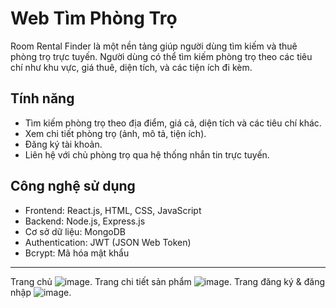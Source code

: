 # Web Tìm Phòng Trọ

Room Rental Finder là một nền tảng giúp người dùng tìm kiếm và thuê phòng trọ trực tuyến. Người dùng có thể tìm kiếm phòng trọ theo các tiêu chí như khu vực, giá thuê, diện tích, và các tiện ích đi kèm.

## Tính năng
- Tìm kiếm phòng trọ theo địa điểm, giá cả, diện tích và các tiêu chí khác.
- Xem chi tiết phòng trọ (ảnh, mô tả, tiện ích).
- Đăng ký tài khoản.
- Liên hệ với chủ phòng trọ qua hệ thống nhắn tin trực tuyến.
  
## Công nghệ sử dụng
- Frontend: React.js, HTML, CSS, JavaScript
- Backend: Node.js, Express.js
- Cơ sở dữ liệu: MongoDB
- Authentication: JWT (JSON Web Token)
- Bcrypt: Mã hóa mật khẩu
______________________________________________
  Trang chủ
![image](https://github.com/user-attachments/assets/0be6519e-ba4c-40cc-8eb2-6dd782ccbecd).
     Trang chi tiết sản phẩm
![image](https://github.com/user-attachments/assets/d0fece8e-e4de-4053-8ee7-1d8b9bce1891).
     Trang đăng ký & đăng nhập
![image](https://github.com/user-attachments/assets/d0e17122-dbfd-4df5-b978-03f7045d6bc7).
